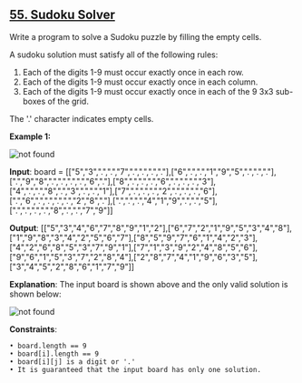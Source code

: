 <h2><a href="https://leetcode.com/problems/sudoku-solver/description/">55. Sudoku Solver</a></h2>

Write a program to solve a Sudoku puzzle by filling the empty cells.

A sudoku solution must satisfy all of the following rules:

1. Each of the digits 1-9 must occur exactly once in each row.</br>
1. Each of the digits 1-9 must occur exactly once in each column.</br>
1. Each of the digits 1-9 must occur exactly once in each of the 9 3x3 sub-boxes of the grid.</br>

The '.' character indicates empty cells.


**Example 1:**

<img src="https://upload.wikimedia.org/wikipedia/commons/thumb/f/ff/Sudoku-by-L2G-20050714.svg/250px-Sudoku-by-L2G-20050714.svg.png" alt="not found">

**Input**: board = [["5","3",".",".","7",".",".",".","."],["6",".",".","1","9","5",".",".","."],[".","9","8",".",".",".",".","6","."],["8",".",".",".","6",".",".",".","3"],["4",".",".","8",".","3",".",".","1"],["7",".",".",".","2",".",".",".","6"],[".","6",".",".",".",".","2","8","."],[".",".",".","4","1","9",".",".","5"],[".",".",".",".","8",".",".","7","9"]]

**Output**: [["5","3","4","6","7","8","9","1","2"],["6","7","2","1","9","5","3","4","8"],["1","9","8","3","4","2","5","6","7"],["8","5","9","7","6","1","4","2","3"],["4","2","6","8","5","3","7","9","1"],["7","1","3","9","2","4","8","5","6"],["9","6","1","5","3","7","2","8","4"],["2","8","7","4","1","9","6","3","5"],["3","4","5","2","8","6","1","7","9"]]


**Explanation**: The input board is shown above and the only valid solution is shown below:

<img src="https://upload.wikimedia.org/wikipedia/commons/thumb/3/31/Sudoku-by-L2G-20050714_solution.svg/250px-Sudoku-by-L2G-20050714_solution.svg.png" alt="not found">


**Constraints**:

    • board.length == 9
    • board[i].length == 9
    • board[i][j] is a digit or '.'
    • It is guaranteed that the input board has only one solution.